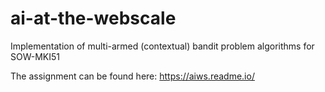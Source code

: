 # ai-at-the-webscale
Implementation of multi-armed (contextual) bandit problem algorithms for SOW-MKI51

The assignment can be found here: https://aiws.readme.io/
